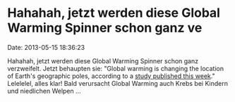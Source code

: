 Hahahah, jetzt werden diese Global Warming Spinner schon ganz ve
================================================================

Date: 2013-05-15 18:36:23

Hahahah, jetzt werden diese Global Warming Spinner schon ganz
verzweifelt. Jetzt behaupten sie: \"Global warming is changing the
location of Earth\'s geographic poles, according to a [study published
this
week](http://www.nature.com/news/polar-wander-linked-to-climate-change-1.12994).\"
Lelelelel, alles klar! Bald verursacht Global Warming auch Krebs bei
Kindern und niedlichen Welpen \...

